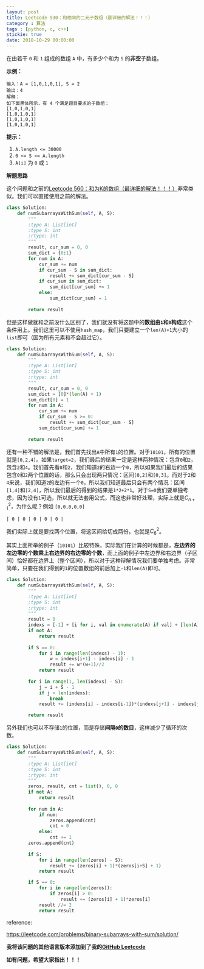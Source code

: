 ```yaml
---
layout: post
title: Leetcode 930：和相同的二元子数组（最详细的解法！！！）
category : 算法
tags : [python, c, c++]
stickie: true
date: 2018-10-29 00:00:00
---
```


在由若干 `0` 和 `1`  组成的数组 `A` 中，有多少个和为 `S` 的**非空**子数组。

**示例：**

```
输入：A = [1,0,1,0,1], S = 2
输出：4
解释：
如下面黑体所示，有 4 个满足题目要求的子数组：
[1,0,1,0,1]
[1,0,1,0,1]
[1,0,1,0,1]
[1,0,1,0,1]
```

**提示：**

1. `A.length <= 30000`
2. `0 <= S <= A.length`
3. `A[i]` 为 `0` 或 `1`

**解题思路**

这个问题和之前的[Leetcode 560：和为K的数组（最详细的解法！！！）](https://blog.csdn.net/qq_17550379/article/details/83510121)非常类似。我们可以直接使用之前的解法。

```python
class Solution:
    def numSubarraysWithSum(self, A, S):
        """
        :type A: List[int]
        :type S: int
        :rtype: int
        """
        result, cur_sum = 0, 0
        sum_dict = {0:1}
        for num in A:
            cur_sum += num
            if cur_sum - S in sum_dict:
                result += sum_dict[cur_sum - S]
            if cur_sum in sum_dict:
                sum_dict[cur_sum] += 1
            else:
                sum_dict[cur_sum] = 1
                
        return result
```

但是这样做就和之前没什么区别了，我们就没有将这题中的**数组由`1`和`0`构成**这个条件用上。我们这里可以不使用`hash_map`，我们只要建立一个`len(A)+1`大小的`list`即可（因为所有元素和不会超过它）。

```python
class Solution:
    def numSubarraysWithSum(self, A, S):
        """
        :type A: List[int]
        :type S: int
        :rtype: int
        """
        result, cur_sum = 0, 0
        sum_dict = [0]*(len(A) + 1)
        sum_dict[0] = 1
        for num in A:
            cur_sum += num
            if cur_sum - S >= 0:
                result += sum_dict[cur_sum - S]
            sum_dict[cur_sum] += 1
                
        return result
```

还有一种不错的解法是，我们首先找出`A`中所有`1`的位置。对于`10101`，所有的位置就是`[0,2,4]`。如果`target=2`，我们最后的结果一定是这样两种情况：包含`0`和`2`，包含`2`和`4`。我们首先看`0`和`2`，我们知道`2`的右边一个`0`，所以如果我们最后的结果包含`0`和`2`两个位置的话，那么只会出现两只情况：区间`[0,2]`和`[0,3]`。而对于`2`和`4`来说，我们知道`2`的左边有一个`0`，所以我们知道最后只会有两个情况：区间`[1,4]`和`[2,4]`，所以我们最后的得到的结果是`1*2+2*1`。对于`S=0`我们要单独考虑，因为没有`1`可选，所以就无法套用公式，而这也非常好处理，实际上就是$C_{n+1}^{2}$，为什么呢？例如 `[0,0,0,0,0]`

```
| 0 | 0 | 0 | 0 | 0 |
```

我们实际上就是要找两个位置，将这区间给切成两份，也就是$C_{6}^2$。

其实上面所举的例子（`10101`）比较特殊，实际我们在计算的时候都是，**左边界的左边零的个数乘上右边界的右边零的个数**，而上面的例子中左边界和右边界（子区间）恰好都在边界上（整个区间），所以对于这种辩解情况我们要单独考虑。非常简单，只要在我们得到的`1`的位置数组的前后加上`-1`和`len(A)`即可。

```python
class Solution:
    def numSubarraysWithSum(self, A, S):
        """
        :type A: List[int]
        :type S: int
        :rtype: int
        """
        result = 0
        indexs = [-1] + [i for i, val in enumerate(A) if val] + [len(A)]
        if not A:
            return result
        
        if S == 0:
            for i in range(len(indexs) - 1):
                w = indexs[i+1] - indexs[i] - 1
                result += w*(w+1)//2
            return result
        
        for i in range(1, len(indexs) - S):
            j = i + S - 1
            if j > len(indexs):
                break
            result += (indexs[i] - indexs[i-1])*(indexs[j+1] - indexs[j])

        return result
```

另外我们也可以不存储`1`的位置，而是存储**间隔`0`的数目**，这样减少了循环的次数。

```python
class Solution:
    def numSubarraysWithSum(self, A, S):
        """
        :type A: List[int]
        :type S: int
        :rtype: int
        """
        zeros, result, cnt = list(), 0, 0
        if not A:
            return result
    
        for num in A:
            if num:
                zeros.append(cnt)
                cnt = 0
            else:
                cnt += 1
        zeros.append(cnt)
        
        if S:
            for i in range(len(zeros) - S):
                result += (zeros[i] + 1)*(zeros[i+S] + 1)
            return result

        if S == 0:
            for i in range(len(zeros)):
                if zeros[i] > 0:
                    result += (zeros[i] + 1)*zeros[i]
            result //= 2
            return result
```

reference:

https://leetcode.com/problems/binary-subarrays-with-sum/solution/

**我将该问题的其他语言版本添加到了我的[GitHub Leetcode](https://github.com/luliyucoordinate/Leetcode)**

**如有问题，希望大家指出！！！**